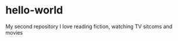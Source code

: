 hello-world
===========

My second repository
I love reading fiction, watching TV sitcoms and movies
